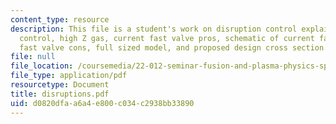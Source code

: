 ```yaml
---
content_type: resource
description: This file is a student's work on disruption control explaining feedback
  control, high Z gas, current fast valve pros, schematic of current fast valve, current
  fast valve cons, full sized model, and proposed design cross section.
file: null
file_location: /coursemedia/22-012-seminar-fusion-and-plasma-physics-spring-2006/d0820dfaa6a4e800c034c2938bb33890_disruptions.pdf
file_type: application/pdf
resourcetype: Document
title: disruptions.pdf
uid: d0820dfa-a6a4-e800-c034-c2938bb33890
---
```

